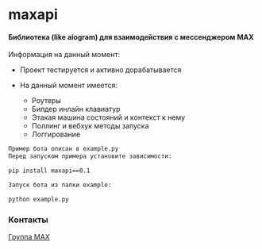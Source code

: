 # maxapi

#### Библиотека (like aiogram) для взаимодействия с мессенджером MAX

Информация на данный момент:
* Проект тестируется и активно дорабатывается
* На данный момент имеется:
    
    * Роутеры
    * Билдер инлайн клавиатур
    * Этакая машина состояний и контекст к нему
    * Поллинг и вебхук методы запуска
    * Логгирование


```bash
Пример бота описан в example.py
Перед запуском примера установите зависимости:

pip install maxapi==0.1

Запуск бота из папки example:

python example.py
```


### Контакты
[Группа MAX](https://max.ru/join/IPAok63C3vFqbWTFdutMUtjmrAkGqO56YeAN7iyDfc8)